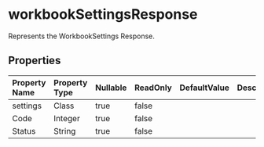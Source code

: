 # **workbookSettingsResponse**

Represents the WorkbookSettings Response. 

## **Properties**

| Property Name | Property Type | Nullable |  ReadOnly | DefaultValue | Description | 
| :- | :- | :- |:- |  :- | :- |
|settings|Class|true|false |  ||
|Code|Integer|true|false |  ||
|Status|String|true|false |  ||

